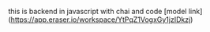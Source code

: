 this is backend in javascript with chai and code
[model link] (https://app.eraser.io/workspace/YtPqZ1VogxGy1jzIDkzj)